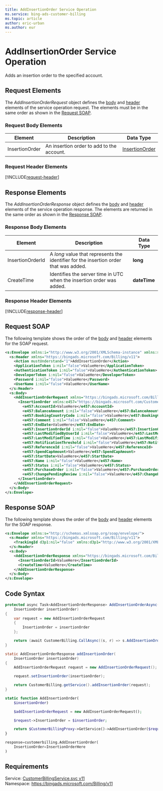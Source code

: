 ```yaml
---
title: AddInsertionOrder Service Operation
ms.service: bing-ads-customer-billing
ms.topic: article
author: eric-urban
ms.author: eur
---
```

# AddInsertionOrder Service Operation
Adds an insertion order to the specified account.

## <a name="request"></a>Request Elements
The *AddInsertionOrderRequest* object defines the [body](#request-body) and [header](#request-header) elements of the service operation request. The elements must be in the same order as shown in the [Request SOAP](#request-soap). 

### <a name="request-body"></a>Request Body Elements

|Element|Description|Data Type|
|-----------|---------------|-------------|
|<a name="insertionorder"></a>InsertionOrder|An insertion order to add to the account.|[InsertionOrder](insertionorder.md)|

### <a name="request-header"></a>Request Header Elements
[!INCLUDE[request-header](./includes/request-header.md)]

## <a name="response"></a>Response Elements
The *AddInsertionOrderResponse* object defines the [body](#response-body) and [header](#response-header) elements of the service operation response. The elements are returned in the same order as shown in the [Response SOAP](#response-soap).

### <a name="response-body"></a>Response Body Elements

|Element|Description|Data Type|
|-----------|---------------|-------------|
|<a name="insertionorderid"></a>InsertionOrderId|A *long* value that represents the identifier for the insertion order that was added.|**long**|
|<a name="createtime"></a>CreateTime|Identifies the server time in UTC when the insertion order was added.|**dateTime**|

### <a name="response-header"></a>Response Header Elements
[!INCLUDE[response-header](./includes/response-header.md)]

## <a name="request-soap"></a>Request SOAP
The following template shows the order of the [body](#request-body) and [header](#request-header) elements for the SOAP request.

```xml
<s:Envelope xmlns:i="http://www.w3.org/2001/XMLSchema-instance" xmlns:s="http://schemas.xmlsoap.org/soap/envelope/">
  <s:Header xmlns="https://bingads.microsoft.com/Billing/v11">
    <Action mustUnderstand="1">AddInsertionOrder</Action>
    <ApplicationToken i:nil="false">ValueHere</ApplicationToken>
    <AuthenticationToken i:nil="false">ValueHere</AuthenticationToken>
    <DeveloperToken i:nil="false">ValueHere</DeveloperToken>
    <Password i:nil="false">ValueHere</Password>
    <UserName i:nil="false">ValueHere</UserName>
  </s:Header>
  <s:Body>
    <AddInsertionOrderRequest xmlns="https://bingads.microsoft.com/Billing/v11">
      <InsertionOrder xmlns:e457="https://bingads.microsoft.com/Customer/v11/Entities" i:nil="false">
        <e457:AccountId>ValueHere</e457:AccountId>
        <e457:BalanceAmount i:nil="false">ValueHere</e457:BalanceAmount>
        <e457:BookingCountryCode i:nil="false">ValueHere</e457:BookingCountryCode>
        <e457:Comment i:nil="false">ValueHere</e457:Comment>
        <e457:EndDate>ValueHere</e457:EndDate>
        <e457:InsertionOrderId i:nil="false">ValueHere</e457:InsertionOrderId>
        <e457:LastModifiedByUserId i:nil="false">ValueHere</e457:LastModifiedByUserId>
        <e457:LastModifiedTime i:nil="false">ValueHere</e457:LastModifiedTime>
        <e457:NotificationThreshold i:nil="false">ValueHere</e457:NotificationThreshold>
        <e457:ReferenceId i:nil="false">ValueHere</e457:ReferenceId>
        <e457:SpendCapAmount>ValueHere</e457:SpendCapAmount>
        <e457:StartDate>ValueHere</e457:StartDate>
        <e457:Name i:nil="false">ValueHere</e457:Name>
        <e457:Status i:nil="false">ValueHere</e457:Status>
        <e457:PurchaseOrder i:nil="false">ValueHere</e457:PurchaseOrder>
        <e457:ChangePendingReview i:nil="false">ValueHere</e457:ChangePendingReview>
      </InsertionOrder>
    </AddInsertionOrderRequest>
  </s:Body>
</s:Envelope>
```

## <a name="response-soap"></a>Response SOAP
The following template shows the order of the [body](#response-body) and [header](#response-header) elements for the SOAP response.

```xml
<s:Envelope xmlns:s="http://schemas.xmlsoap.org/soap/envelope/">
  <s:Header xmlns="https://bingads.microsoft.com/Billing/v11">
    <TrackingId d3p1:nil="false" xmlns:d3p1="http://www.w3.org/2001/XMLSchema-instance">ValueHere</TrackingId>
  </s:Header>
  <s:Body>
    <AddInsertionOrderResponse xmlns="https://bingads.microsoft.com/Billing/v11">
      <InsertionOrderId>ValueHere</InsertionOrderId>
      <CreateTime>ValueHere</CreateTime>
    </AddInsertionOrderResponse>
  </s:Body>
</s:Envelope>
```

## <a name="example"></a>Code Syntax
```csharp
protected async Task<AddInsertionOrderResponse> AddInsertionOrderAsync(
	InsertionOrder insertionOrder)
{
	var request = new AddInsertionOrderRequest
	{
		InsertionOrder = insertionOrder
	};

	return (await CustomerBilling.CallAsync((s, r) => s.AddInsertionOrderAsync(r), request));
}
```
```java
static AddInsertionOrderResponse addInsertionOrder(
	InsertionOrder insertionOrder)
{
	AddInsertionOrderRequest request = new AddInsertionOrderRequest();

	request.setInsertionOrder(insertionOrder);

	return CustomerBilling.getService().addInsertionOrder(request);
}
```
```php
static function AddInsertionOrder(
	$insertionOrder)

	$addInsertionOrderRequest = new AddInsertionOrderRequest();

	$request->InsertionOrder = $insertionOrder;

	return $CustomerBillingProxy->GetService()->AddInsertionOrder($request);
}
```
```python
response=customerbilling.AddInsertionOrder(
	InsertionOrder=InsertionOrderHere
)
```

## Requirements
Service: [CustomerBillingService.svc v11](https://clientcenter.api.bingads.microsoft.com/Api/Billing/v11/CustomerBillingService.svc)  
Namespace: https://bingads.microsoft.com/Billing/v11  


